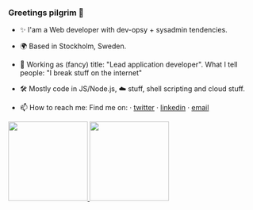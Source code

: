 ### Greetings pilgrim 👋

<!--
**2lach/2lach** is a ✨ _special_ ✨ repository because its `README.md` (this file) appears on your GitHub profile.

Here are some ideas to get you started:

- 🔭 I’m currently working on ...
- 🌱 I’m currently learning ...
- 👯 I’m looking to collaborate on ...
- 🤔 I’m looking for help with ...
- 💬 Ask me about ...
- 📫 How to reach me: ...
- 😄 Pronouns: ...

-->

- :sparkles: I'am a Web developer with dev-opsy + sysadmin tendencies.

- :earth_africa: Based in Stockholm, Sweden.

- :briefcase: Working as (fancy) title: "Lead application developer". What I tell people: "I break stuff on the internet"

- :hammer_and_wrench: Mostly code in JS/Node.js, ☁️ stuff, shell scripting and cloud stuff.

- 📫 How to reach me: Find me on: 
  · [twitter](https://twitter.com/2lach) 
  · [linkedin](https://www.linkedin.com/in/slachmann/) 
  · [email](mailto:stefanlachmann@hotmail.com)

<!-- 
- ⚡ Fun fact: I got a smaller size in slippers than in shoes 
-->
<a href="https://github.com/2lach">
  <img height="160em" src="https://github-readme-stats.vercel.app/api?username=2lach&show_icons=true&include_all_commits=true&custom_title=GitHub+Stats&theme=vue">
  <img height="160em" src="https://github-readme-stats.vercel.app/api/top-langs/?username=2lach&layout=compact&theme=vue">
</a>
